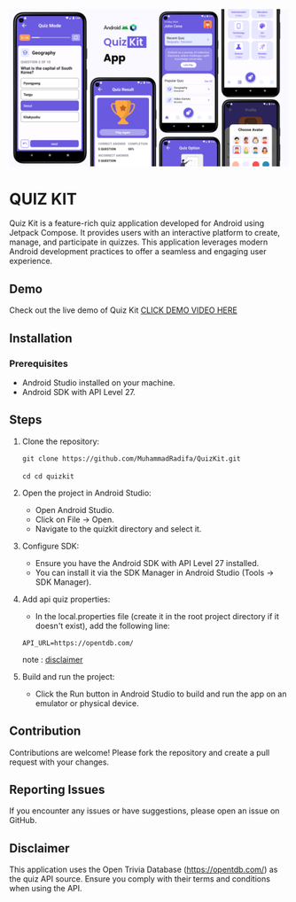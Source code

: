 <img src="./thumbnail.png"/>

# <b>QUIZ KIT</b>

<p>
Quiz Kit is a feature-rich quiz application developed for Android using Jetpack Compose. It provides users with an interactive platform to create, manage, and participate in quizzes. This application leverages modern Android development practices to offer a seamless and engaging user experience.
</p>

## Demo

Check out the live demo of Quiz Kit [CLICK DEMO VIDEO HERE](https://www.youtube.com/watch?v=EW0K2y9Dhpk&t=10s)

## Installation

### Prerequisites

- Android Studio installed on your machine.
- Android SDK with API Level 27.

## Steps

1. Clone the repository:

   ```
   git clone https://github.com/MuhammadRadifa/QuizKit.git

   cd cd quizkit
   ```

2. Open the project in Android Studio:

   - Open Android Studio.
   - Click on File -> Open.
   - Navigate to the quizkit directory and select it.

3. Configure SDK:

   - Ensure you have the Android SDK with API Level 27 installed.
   - You can install it via the SDK Manager in Android Studio (Tools -> SDK Manager).

4. Add api quiz properties:

   - In the local.properties file (create it in the root project directory if it doesn't exist), add the following line:

   ```
   API_URL=https://opentdb.com/
   ```

   note : [disclaimer](#disclaimer)

5. Build and run the project:

   - Click the Run button in Android Studio to build and run the app on an emulator or physical device.

## Contribution

Contributions are welcome! Please fork the repository and create a pull request with your changes.

## Reporting Issues

If you encounter any issues or have suggestions, please open an issue on GitHub.

## Disclaimer

This application uses the Open Trivia Database (https://opentdb.com/) as the quiz API source. Ensure you comply with their terms and conditions when using the API.
